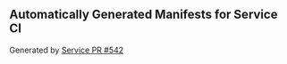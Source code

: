 ## Automatically Generated Manifests for Service CI
Generated by [Service PR #542](https://github.com/trustyai-explainability/trustyai-explainability/pull/542)
